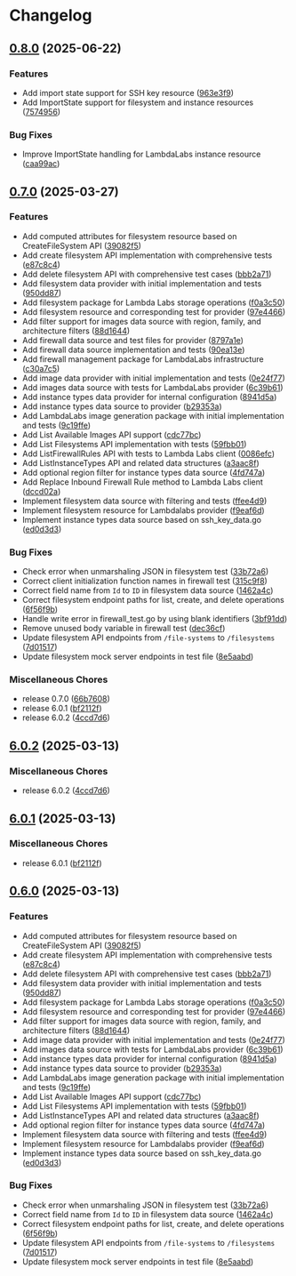 # Changelog

## [0.8.0](https://github.com/elct9620/terraform-provider-lambdalabs/compare/v0.7.0...v0.8.0) (2025-06-22)


### Features

* Add import state support for SSH key resource ([963e3f9](https://github.com/elct9620/terraform-provider-lambdalabs/commit/963e3f9ccf8afc6445fb4f2d2cf1df6e532f9366))
* Add ImportState support for filesystem and instance resources ([7574956](https://github.com/elct9620/terraform-provider-lambdalabs/commit/7574956adb91244a1ba3d89fbf4ea1566f58d683))


### Bug Fixes

* Improve ImportState handling for LambdaLabs instance resource ([caa99ac](https://github.com/elct9620/terraform-provider-lambdalabs/commit/caa99ac15f49eebf8d3399db5d45b1604c30143b))

## [0.7.0](https://github.com/elct9620/terraform-provider-lambdalabs/compare/v6.0.2...v0.7.0) (2025-03-27)


### Features

* Add computed attributes for filesystem resource based on CreateFileSystem API ([39082f5](https://github.com/elct9620/terraform-provider-lambdalabs/commit/39082f518dca619a8aced8b37562fd3d24b57fa8))
* Add create filesystem API implementation with comprehensive tests ([e87c8c4](https://github.com/elct9620/terraform-provider-lambdalabs/commit/e87c8c4fcfade3b1d58ec71ea0ca0df2dfa13779))
* Add delete filesystem API with comprehensive test cases ([bbb2a71](https://github.com/elct9620/terraform-provider-lambdalabs/commit/bbb2a71e32e9e91b23d4c61bec09840bfad036aa))
* Add filesystem data provider with initial implementation and tests ([950dd87](https://github.com/elct9620/terraform-provider-lambdalabs/commit/950dd874de071ae0a922a3bd25a674d124e4af73))
* Add filesystem package for Lambda Labs storage operations ([f0a3c50](https://github.com/elct9620/terraform-provider-lambdalabs/commit/f0a3c50e9b604239d39d4f75977fe4167f94cd24))
* Add filesystem resource and corresponding test for provider ([97e4466](https://github.com/elct9620/terraform-provider-lambdalabs/commit/97e44663ef1bf968842f429ec22f2beac654783a))
* Add filter support for images data source with region, family, and architecture filters ([88d1644](https://github.com/elct9620/terraform-provider-lambdalabs/commit/88d16447df34e0a8d940b939c9ec26a4a62b60cd))
* Add firewall data source and test files for provider ([8797a1e](https://github.com/elct9620/terraform-provider-lambdalabs/commit/8797a1ecfc54058794c7b2fd02f2e7116da04272))
* Add firewall data source implementation and tests ([90ea13e](https://github.com/elct9620/terraform-provider-lambdalabs/commit/90ea13e7d76c7628d9c507056859b75b8504f77a))
* Add firewall management package for LambdaLabs infrastructure ([c30a7c5](https://github.com/elct9620/terraform-provider-lambdalabs/commit/c30a7c54e88f1e692de5fa68d20ecd91c1048dc2))
* Add image data provider with initial implementation and tests ([0e24f77](https://github.com/elct9620/terraform-provider-lambdalabs/commit/0e24f7729a05bba2719e149fcf24f31a621a1561))
* Add images data source with tests for LambdaLabs provider ([6c39b61](https://github.com/elct9620/terraform-provider-lambdalabs/commit/6c39b6139173a7be9207d4017401517820597996))
* Add instance types data provider for internal configuration ([8941d5a](https://github.com/elct9620/terraform-provider-lambdalabs/commit/8941d5a29319cf66536d9382eae76d031804b3d1))
* Add instance types data source to provider ([b29353a](https://github.com/elct9620/terraform-provider-lambdalabs/commit/b29353a6e38bdf5aa488d06f6a7a2610ab5090b0))
* Add LambdaLabs image generation package with initial implementation and tests ([9c19ffe](https://github.com/elct9620/terraform-provider-lambdalabs/commit/9c19ffe1fabbde9a7261b7da8a3347db777b8999))
* Add List Available Images API support ([cdc77bc](https://github.com/elct9620/terraform-provider-lambdalabs/commit/cdc77bc939593875ea8e9be369edd46ca4c643c0))
* Add List Filesystems API implementation with tests ([59fbb01](https://github.com/elct9620/terraform-provider-lambdalabs/commit/59fbb01be01e86adf3524a179c4feb5adde66ccd))
* Add ListFirewallRules API with tests to Lambda Labs client ([0086efc](https://github.com/elct9620/terraform-provider-lambdalabs/commit/0086efcba4f35c95ac73984da897dd79bcf1cff0))
* Add ListInstanceTypes API and related data structures ([a3aac8f](https://github.com/elct9620/terraform-provider-lambdalabs/commit/a3aac8f39e8d4590344ed98ae86c6b9a68118327))
* Add optional region filter for instance types data source ([4fd747a](https://github.com/elct9620/terraform-provider-lambdalabs/commit/4fd747a35cbb99d28b2df7a4e0edb5b3f576e158))
* Add Replace Inbound Firewall Rule method to Lambda Labs client ([dccd02a](https://github.com/elct9620/terraform-provider-lambdalabs/commit/dccd02a949c37d3122f01e2d5108dd0975430825))
* Implement filesystem data source with filtering and tests ([ffee4d9](https://github.com/elct9620/terraform-provider-lambdalabs/commit/ffee4d99ee81c109ae13997d4ea6dda26c185b81))
* Implement filesystem resource for Lambdalabs provider ([f9eaf6d](https://github.com/elct9620/terraform-provider-lambdalabs/commit/f9eaf6d99ddbd6e77adb784f07ec1f13e247d010))
* Implement instance types data source based on ssh_key_data.go ([ed0d3d3](https://github.com/elct9620/terraform-provider-lambdalabs/commit/ed0d3d3f647cbfc9046376018f69e9fa5ed28310))


### Bug Fixes

* Check error when unmarshaling JSON in filesystem test ([33b72a6](https://github.com/elct9620/terraform-provider-lambdalabs/commit/33b72a6c32c2bcd5d6769781ab1275dd8f99fd3c))
* Correct client initialization function names in firewall test ([315c9f8](https://github.com/elct9620/terraform-provider-lambdalabs/commit/315c9f87f40e1f982415817306ea051d98f35b3c))
* Correct field name from `Id` to `ID` in filesystem data source ([1462a4c](https://github.com/elct9620/terraform-provider-lambdalabs/commit/1462a4cc35b1d140acf6beae1cbbd86142dcdbcb))
* Correct filesystem endpoint paths for list, create, and delete operations ([6f56f9b](https://github.com/elct9620/terraform-provider-lambdalabs/commit/6f56f9b7212a24861eecbf0cc6ca12b98c72f02f))
* Handle write error in firewall_test.go by using blank identifiers ([3bf91dd](https://github.com/elct9620/terraform-provider-lambdalabs/commit/3bf91dd8e5b89513c5d911770f0c56f3f7ab7141))
* Remove unused body variable in firewall test ([dec36cf](https://github.com/elct9620/terraform-provider-lambdalabs/commit/dec36cf7c7eba3f7a3fccf281fc0a4b0109471ff))
* Update filesystem API endpoints from `/file-systems` to `/filesystems` ([7d01517](https://github.com/elct9620/terraform-provider-lambdalabs/commit/7d015175e9c569a89907f6a1051f4d26a9bf8b64))
* Update filesystem mock server endpoints in test file ([8e5aabd](https://github.com/elct9620/terraform-provider-lambdalabs/commit/8e5aabd0522543767f75a109ff84a6c342f4b24e))


### Miscellaneous Chores

* release 0.7.0 ([66b7608](https://github.com/elct9620/terraform-provider-lambdalabs/commit/66b760837f332f87372b894e05a16823015438f4))
* release 6.0.1 ([bf2112f](https://github.com/elct9620/terraform-provider-lambdalabs/commit/bf2112f7826d17c8beff72b703b652fd8e691dd8))
* release 6.0.2 ([4ccd7d6](https://github.com/elct9620/terraform-provider-lambdalabs/commit/4ccd7d6a6cc992bfa27a3f1955c657f92149f73d))

## [6.0.2](https://github.com/elct9620/terraform-provider-lambdalabs/compare/v6.0.1...v6.0.2) (2025-03-13)


### Miscellaneous Chores

* release 6.0.2 ([4ccd7d6](https://github.com/elct9620/terraform-provider-lambdalabs/commit/4ccd7d6a6cc992bfa27a3f1955c657f92149f73d))

## [6.0.1](https://github.com/elct9620/terraform-provider-lambdalabs/compare/v0.6.0...v6.0.1) (2025-03-13)


### Miscellaneous Chores

* release 6.0.1 ([bf2112f](https://github.com/elct9620/terraform-provider-lambdalabs/commit/bf2112f7826d17c8beff72b703b652fd8e691dd8))

## [0.6.0](https://github.com/elct9620/terraform-provider-lambdalabs/compare/v0.5.0...v0.6.0) (2025-03-13)


### Features

* Add computed attributes for filesystem resource based on CreateFileSystem API ([39082f5](https://github.com/elct9620/terraform-provider-lambdalabs/commit/39082f518dca619a8aced8b37562fd3d24b57fa8))
* Add create filesystem API implementation with comprehensive tests ([e87c8c4](https://github.com/elct9620/terraform-provider-lambdalabs/commit/e87c8c4fcfade3b1d58ec71ea0ca0df2dfa13779))
* Add delete filesystem API with comprehensive test cases ([bbb2a71](https://github.com/elct9620/terraform-provider-lambdalabs/commit/bbb2a71e32e9e91b23d4c61bec09840bfad036aa))
* Add filesystem data provider with initial implementation and tests ([950dd87](https://github.com/elct9620/terraform-provider-lambdalabs/commit/950dd874de071ae0a922a3bd25a674d124e4af73))
* Add filesystem package for Lambda Labs storage operations ([f0a3c50](https://github.com/elct9620/terraform-provider-lambdalabs/commit/f0a3c50e9b604239d39d4f75977fe4167f94cd24))
* Add filesystem resource and corresponding test for provider ([97e4466](https://github.com/elct9620/terraform-provider-lambdalabs/commit/97e44663ef1bf968842f429ec22f2beac654783a))
* Add filter support for images data source with region, family, and architecture filters ([88d1644](https://github.com/elct9620/terraform-provider-lambdalabs/commit/88d16447df34e0a8d940b939c9ec26a4a62b60cd))
* Add image data provider with initial implementation and tests ([0e24f77](https://github.com/elct9620/terraform-provider-lambdalabs/commit/0e24f7729a05bba2719e149fcf24f31a621a1561))
* Add images data source with tests for LambdaLabs provider ([6c39b61](https://github.com/elct9620/terraform-provider-lambdalabs/commit/6c39b6139173a7be9207d4017401517820597996))
* Add instance types data provider for internal configuration ([8941d5a](https://github.com/elct9620/terraform-provider-lambdalabs/commit/8941d5a29319cf66536d9382eae76d031804b3d1))
* Add instance types data source to provider ([b29353a](https://github.com/elct9620/terraform-provider-lambdalabs/commit/b29353a6e38bdf5aa488d06f6a7a2610ab5090b0))
* Add LambdaLabs image generation package with initial implementation and tests ([9c19ffe](https://github.com/elct9620/terraform-provider-lambdalabs/commit/9c19ffe1fabbde9a7261b7da8a3347db777b8999))
* Add List Available Images API support ([cdc77bc](https://github.com/elct9620/terraform-provider-lambdalabs/commit/cdc77bc939593875ea8e9be369edd46ca4c643c0))
* Add List Filesystems API implementation with tests ([59fbb01](https://github.com/elct9620/terraform-provider-lambdalabs/commit/59fbb01be01e86adf3524a179c4feb5adde66ccd))
* Add ListInstanceTypes API and related data structures ([a3aac8f](https://github.com/elct9620/terraform-provider-lambdalabs/commit/a3aac8f39e8d4590344ed98ae86c6b9a68118327))
* Add optional region filter for instance types data source ([4fd747a](https://github.com/elct9620/terraform-provider-lambdalabs/commit/4fd747a35cbb99d28b2df7a4e0edb5b3f576e158))
* Implement filesystem data source with filtering and tests ([ffee4d9](https://github.com/elct9620/terraform-provider-lambdalabs/commit/ffee4d99ee81c109ae13997d4ea6dda26c185b81))
* Implement filesystem resource for Lambdalabs provider ([f9eaf6d](https://github.com/elct9620/terraform-provider-lambdalabs/commit/f9eaf6d99ddbd6e77adb784f07ec1f13e247d010))
* Implement instance types data source based on ssh_key_data.go ([ed0d3d3](https://github.com/elct9620/terraform-provider-lambdalabs/commit/ed0d3d3f647cbfc9046376018f69e9fa5ed28310))


### Bug Fixes

* Check error when unmarshaling JSON in filesystem test ([33b72a6](https://github.com/elct9620/terraform-provider-lambdalabs/commit/33b72a6c32c2bcd5d6769781ab1275dd8f99fd3c))
* Correct field name from `Id` to `ID` in filesystem data source ([1462a4c](https://github.com/elct9620/terraform-provider-lambdalabs/commit/1462a4cc35b1d140acf6beae1cbbd86142dcdbcb))
* Correct filesystem endpoint paths for list, create, and delete operations ([6f56f9b](https://github.com/elct9620/terraform-provider-lambdalabs/commit/6f56f9b7212a24861eecbf0cc6ca12b98c72f02f))
* Update filesystem API endpoints from `/file-systems` to `/filesystems` ([7d01517](https://github.com/elct9620/terraform-provider-lambdalabs/commit/7d015175e9c569a89907f6a1051f4d26a9bf8b64))
* Update filesystem mock server endpoints in test file ([8e5aabd](https://github.com/elct9620/terraform-provider-lambdalabs/commit/8e5aabd0522543767f75a109ff84a6c342f4b24e))
